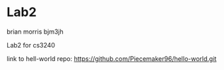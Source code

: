 # Lab2
brian morris
bjm3jh

Lab2 for cs3240

link to hell-world repo:  https://github.com/Piecemaker96/hello-world.git
